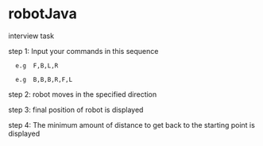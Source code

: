 # robotJava
interview task

step 1: Input your commands in this sequence

      e.g  F,B,L,R
      
      e.g  B,B,B,R,F,L

step 2: robot moves in the specified direction

step 3: final position of robot is displayed

step 4: The minimum amount of distance to get back to the starting point is displayed
